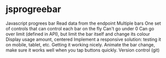 # jsprogreebar
Javascript progrees bar
Read data from the endpoint
Multiple bars
One set of controls that can control each bar on the fly
Can't go under 0
Can go over limit (defined in API), but limit the bar itself and change its colour
Display usage amount, centered
Implement a responsive solution: testing it on mobile, tablet, etc. Getting it working nicely.
Animate the bar change, make sure it works well when you tap buttons quickly.
Version control (git)
